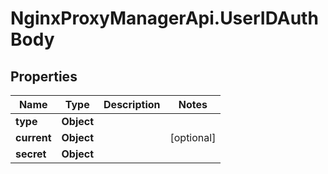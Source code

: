 # NginxProxyManagerApi.UserIDAuthBody

## Properties
Name | Type | Description | Notes
------------ | ------------- | ------------- | -------------
**type** | **Object** |  | 
**current** | **Object** |  | [optional] 
**secret** | **Object** |  | 
